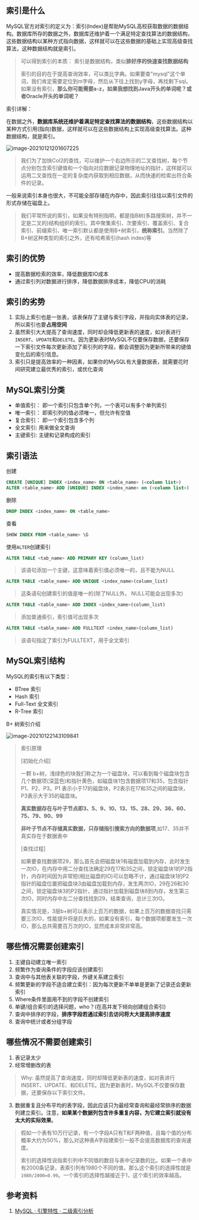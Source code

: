 ## 索引是什么

MySQL官方对索引的定义为：索引(Index)是帮助MySQL高校获取数据的数据结构。数据库所存的数据之外，数据库还维护着一个满足特定查找算法的数据结构，这些数据结构以某种方式指向数据，这样就可以在这些数据的基础上实现高级查找算法，这种数据结构就是索引。

> 可以得到索引的本质： 索引是数据结构，类似**排好序的快速查找数据结构**
>
> 索引的目的在于提高查询效率，可以类比字典。如果要查"mysql"这个单词，我们肯定需要定位到m字母，然后从下往上找到y字母，再找剩下sql。如果没有索引，**那么你可能需要a-z，如果我想找到Java开头的单词呢？或者Oracle开头的单词呢？**

索引详解：

在数据之外，**数据库系统还维护着满足特定查找算法的数据结构**，这些数据结构以某种方式引用(指向)数据，这样就可以在这些数据结构上实现高级查找算法。这种数据结构，就是索引。

![image-20210121201607225](https://ning-wang.oss-cn-beijing.aliyuncs.com/blog-imags/image-20210121201607225.png)

> 我们为了加快Col2的查找，可以维护一个右边所示的二叉查找树，每个节点分别包含索引键值和一个指向对应数据记录物理地址的指针，这样就可以运用二叉查找在一定的复杂度内获取到相应数据，从而快速的检索出符合条件的记录。



一般来说索引本身也很大，不可能全部存储在内存中，因此索引往往以索引文件的形式存储在磁盘上。

> 我们平常所说的索引，如果没有特别指明，都是指B树(多路搜索树，并不一定是二叉的)结构组织的索引。其中聚集索引、次要索引、覆盖索引、复合索引、前缀索引、唯一索引默认都是使用B+树索引，**统称索引**。当然除了B+树这种类型的索引之外，还有哈希索引(hash index)等

## 索引的优势

* 提高数据检索的效率，降低数据库IO成本
* 通过索引列对数据进行排序，降低数据排序成本，降低CPU的消耗

## 索引的劣势

1. 实际上索引也是一张表，该表保存了主键与索引字段，并指向实体表的记录，所以索引也要**占用空间**
2. 虽然索引大大提高了查询速度，同时却会降低更新表的速度，如对表进行`INSERT`、`UPDATE`和`DELETE`。因为更新表时MySQL不仅要保存数据，还要保存一下索引文件每次更新添加了索引列的字段，都会调整因为更新所带来的键值变化后的索引信息。
3. 索引只是提高效率的一种因素，如果你的MySQL有大量数据表，就需要花时间研究建立最优秀的索引，或优化查询

## MySQL索引分类

* 单值索引： 即一个索引只包含单个列，一个表可以有多个单列索引
* 唯一索引： 即索引列的值必须唯一，但允许有空值
* 复合索引： 即一个索引包含多个列
* 全文索引: 用来做全文查询
* 主键索引: 主键和记录构成的索引

## 索引语法

创建

```sql
CREATE [UNIQUE] INDEX <index_name> ON <table_name> (<column list>)
ALTER <table_name> ADD [UNIQUE] INDEX <index_name> on (<column list>)
```

删除

```sql
DROP INDEX <index_name> ON <table_name>
```

查看

```sql
SHOW INDEX FROM <table_name> \G
```

使用`ALTER`创建索引

```sql
ALTER TABLE <tab_name> ADD PRIMARY KEY (column_list)
```

> 该语句添加一个主键，这意味着索引值必须唯一的，且不能为NULL

```sql
ALTER TABLE <table_name> ADD UNIQUE <index_name>(column_list)
```

> 这条语句创建索引的值是唯一的(除了NULL外， NULL可能会出现多次)

```sql
ALTER TABLE <table_name> ADD INDEX <index_name>(column_list)
```

> 添加普通索引，索引值可出现多次

```sql
ALTER TABLE <table_name> ADD FULLTEXT <index_name>(column_list)
```

> 该语句指定了索引为FULLTEXT，用于全文索引

## MySQL索引结构

MySQL的索引有以下类型：

* BTree 索引
* Hash 索引
* Full-Text 全文索引
* R-Tree 索引

B+ 树索引介绍

![image-20210122143109841](https://ning-wang.oss-cn-beijing.aliyuncs.com/blog-imags/image-20210122143109841.png)

> 索引原理
>
> [初始化介绍]
>
> 一颗 b+树，浅绿色的块我们称之为一个磁盘块，可以看到每个磁盘块包含几个数据项(深蓝色)和指针黄色，如磁盘块1包含数据项17和35，包含指针P1、P2、P3。P1 表示小于17的磁盘块，P2表示在17和35之间的磁盘块，P3表示大于35的磁盘块。
>
> **真实数据存在与叶子节点即3、5、9、10、13、15、28、29、36、60、75、79、90、99**
>
> **非叶子节点不存储真实数据，只存储指引搜索方向的数据项**,如17、35并不真实存在于数据表中
>
> [查找过程]
>
> 如果要查找数据项29，那么首先会把磁盘块1有磁盘加载到内存，此时发生一次IO，在内存中用二分查找法确定29在17和35之间，锁定磁盘块1的P2指针，内存时间因为非常短(相比磁盘的IO)可以忽略不计，通过磁盘块1的P2指针的磁盘位置把磁盘块3由磁盘加载到内存，发生两次IO，29在26和30之间，锁定磁盘块3的P2指针，通过指针加载到磁盘块8到内存，发生第三次IO，同时内存中左二分查找找到29，结束查询，总计三次IO。
>
> 真实情况是，3层b+树可以表示上百万的数据，如果上百万的数据查找只需要三次IO，性能提升将是巨大的，如果没有索引，每个数据项都要发生一次IO，那么总共需要百万次的IO，显然成本非常非常高。

## 哪些情况需要创建索引

1. 主键自动建立唯一索引
2. 频繁作为查询条件的字段应该创建索引
3. 查询中与其他表关联的字段，外键关系建立索引
4. 频繁更新的字段不适合建立索引：因为每次更新不单单是更新了记录还会更新索引
5. Where条件里面用不到的字段不创建索引
6. 单键/组合索引的选择问题，who？(在高并发下倾向创建组合索引)
7. 查询中排序的字段，**排序字段若通过索引去访问将大大提高排序速度**
8. 查询中统计或者分组字段

## 哪些情况不需要创建索引

1. 表记录太少
2. 经常增删改的表

> Why: 虽然提高了查询速度，同时却降低更新表的速度，如对表进行INSERT、UPDATE、和DELETE。因为更新表时，MySQL不仅要保存数据，还要保存以下索引文件。

3. 数据重复且分布平均的表字段，因此应该只为最经常查询和最经常排序的数据列建立索引。注意，**如果某个数据列包含许多重复内容，为它建立索引就没有太大的实际效果**。

> 假如一个表有10万行记录，有一个字段A只有T和F两种值，且每个值的分布概率大约为50%，那么对这种表A字段建索引一般不会提高数据库的查询速度。
>
> 索引的选择性说指索引列中不同值的数目与表中记录数的比。如果一个表中有2000条记录，表索引列有1980个不同的值，那么这个索引的选择性就是`1980/2000=0.99`。一个索引的选择性越接近于1，这个索引的效率越高。

## 参考资料

1. [MySQL · 引擎特性 · 二级索引分析](http://mysql.taobao.org/monthly/2020/01/01/)